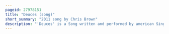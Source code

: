 ```yaml
---
pageid: 27978151
title: "Deuces (song)"
short_summary: "2011 song by Chris Brown"
description: "'Deuces' is a Song written and performed by american Singer Chris Brown featuring fellow american Musicians Tyga and Kevin Mccall. Produced by Mccall, 'Deuces' was released digitally on June 25, 2010, as the Lead single from Brown's first collaborative Effort with Tyga, titled Fan of a Fan. The Song is a slow, down-tempo R & B Ballad featuring Elements from the Genres of House and Pop Music, while the Song is lyrically about 'breaking it off with a Girl after failed Attempts to make the Relationship Work'. Deuces was later included on Brown's fourth Studio Album F. A. M. E."
---
```


